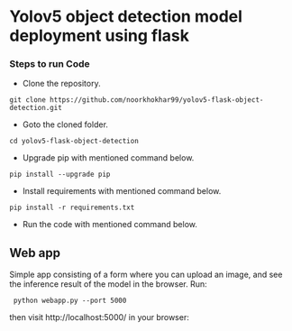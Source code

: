 # Yolov5 object detection model deployment using flask


### Steps to run Code
- Clone the repository.
```
git clone https://github.com/noorkhokhar99/yolov5-flask-object-detection.git
```
- Goto the cloned folder.
```
cd yolov5-flask-object-detection

```
- Upgrade pip with mentioned command below.
```
pip install --upgrade pip
```
- Install requirements with mentioned command below.
```
pip install -r requirements.txt
```
- Run the code with mentioned command below.



## Web app
Simple app consisting of a form where you can upload an image, and see the inference result of the model in the browser. Run:

` python webapp.py --port 5000`

then visit http://localhost:5000/ in your browser:





